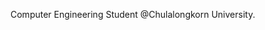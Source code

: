 
<p>
  <div>Computer Engineering Student @Chulalongkorn University.</div>
</p>

<!-- ![Top Langs](https://github-readme-stats.vercel.app/api/top-langs/?username=JongSinister&layout=compact&langs_count=8&theme=highcontrast&exclude_repo=EmbedLab-FinalProject&hide=Jupyter%20Notebook) -->
<!--
**JongSinister/JongSinister** is a ✨ _special_ ✨ repository because its `README.md` (this file) appears on your GitHub profile.

Here are some ideas to get you started:

- 🔭 I’m currently working on ...
- 🌱 I’m currently learning ...
- 👯 I’m looking to collaborate on ...
- 🤔 I’m looking for help with ...
- 💬 Ask me about ...
- 📫 How to reach me: ...
- 😄 Pronouns: ...
- ⚡ Fun fact: ...
-->
